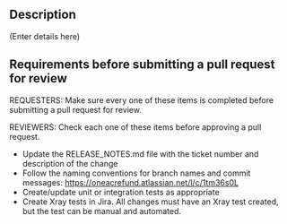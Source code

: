 ## Description

(Enter details here)

## Requirements before submitting a pull request for review

REQUESTERS: Make sure every one of these items is completed before submitting a pull request for review.

REVIEWERS: Check each one of these items before approving a pull request.

- Update the RELEASE_NOTES.md file with the ticket number and description of the change
- Follow the naming conventions for branch names and commit messages: https://oneacrefund.atlassian.net/l/c/1tm36s0L
- Create/update unit or integration tests as appropriate
- Create Xray tests in Jira. All changes must have an Xray test created, but the test can be manual and automated.

